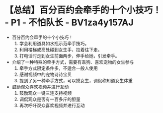 # 【总结】百分百约会牵手的十个小技巧！ - P1 - 不怕队长 - BV1za4y157AJ

-   百分百约会牵手的十个小技巧！
    1.  学会利用道具如水瓶示范牵手技巧。
    2.  利用楼梯或高处碰到女生手，拉着往下走。
    3.  打电话时走到女生前面两步，伸手给她，引发牵手。
-   介绍了一种特殊的牵手方式，需要有乖狗、喜欢宠物的女生参与
    1.  牵手方式限定条件多，不适合一般人使用
    2.  感谢视频中的宠物诗诗宝贝
    3.  提到了另一种牵手方式，可以摸女生，调侃称知道女生体重
-   鼓励观众喜欢视频并进行互动
    1.  鼓励观众一键三连支持视频
    2.  调侃观众是否有一百多斤的胆量
    3.  再次呼吁观众喜欢视频并进行互动